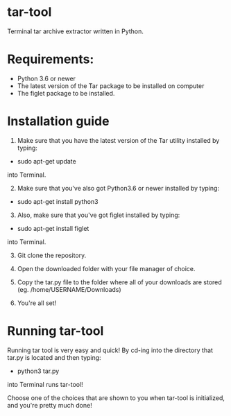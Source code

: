 # tar-tool
Terminal tar archive extractor written in Python.

# Requirements:

* Python 3.6 or newer
* The latest version of the Tar package to be installed on computer
* The figlet package to be installed.

# Installation guide

1. Make sure that you have the latest version of the Tar utility installed by typing:

* sudo apt-get update

into Terminal.

2. Make sure that you've also got Python3.6 or newer installed by typing:

* sudo apt-get install python3

3. Also, make sure that you've got figlet installed by typing:

* sudo apt-get install figlet


into Terminal.


3. Git clone the repository.


4. Open the downloaded folder with your file manager of choice.


5. Copy the tar.py file to the folder where all of your downloads are stored (eg. /home/USERNAME/Downloads)


6. You're all set!

# Running tar-tool

Running tar tool is very easy and quick! By cd-ing into the directory that tar.py is located and then typing:

* python3 tar.py

into Terminal runs tar-tool!

Choose one of the choices that are shown to you when tar-tool is initialized, and you're pretty much done!


